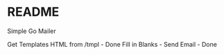 # README #


Simple Go Mailer

Get Templates HTML from /tmpl - Done
Fill in Blanks -
Send Email - Done
